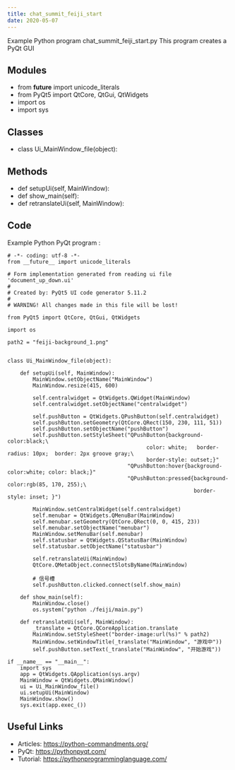 ```yaml
---
title: chat_summit_feiji_start
date: 2020-05-07
---
```

Example Python program chat_summit_feiji_start.py
This program creates a PyQt GUI

## Modules

* from __future__ import unicode_literals
* from PyQt5 import QtCore, QtGui, QtWidgets
* import os
* import sys

## Classes

* class Ui_MainWindow_file(object):

## Methods

* def setupUi(self, MainWindow):
* def show_main(self):
* def retranslateUi(self, MainWindow):

## Code

Example Python PyQt program :

    # -*- coding: utf-8 -*-
    from __future__ import unicode_literals
    
    # Form implementation generated from reading ui file 'document_up_down.ui'
    #
    # Created by: PyQt5 UI code generator 5.11.2
    #
    # WARNING! All changes made in this file will be lost!
    
    from PyQt5 import QtCore, QtGui, QtWidgets
    
    import os
    
    path2 = "feiji-background_1.png"
    
    
    class Ui_MainWindow_file(object):
    
        def setupUi(self, MainWindow):
            MainWindow.setObjectName("MainWindow")
            MainWindow.resize(415, 600)
    
            self.centralwidget = QtWidgets.QWidget(MainWindow)
            self.centralwidget.setObjectName("centralwidget")
    
            self.pushButton = QtWidgets.QPushButton(self.centralwidget)
            self.pushButton.setGeometry(QtCore.QRect(150, 230, 111, 51))
            self.pushButton.setObjectName("pushButton")
            self.pushButton.setStyleSheet("QPushButton{background-color:black;\
                                                color: white;   border-radius: 10px;  border: 2px groove gray;\
                                                border-style: outset;}"
                                          "QPushButton:hover{background-color:white; color: black;}"
                                          "QPushButton:pressed{background-color:rgb(85, 170, 255);\
                                                               border-style: inset; }")
    
            MainWindow.setCentralWidget(self.centralwidget)
            self.menubar = QtWidgets.QMenuBar(MainWindow)
            self.menubar.setGeometry(QtCore.QRect(0, 0, 415, 23))
            self.menubar.setObjectName("menubar")
            MainWindow.setMenuBar(self.menubar)
            self.statusbar = QtWidgets.QStatusBar(MainWindow)
            self.statusbar.setObjectName("statusbar")
    
            self.retranslateUi(MainWindow)
            QtCore.QMetaObject.connectSlotsByName(MainWindow)
    
            # 信号槽
            self.pushButton.clicked.connect(self.show_main)
    
        def show_main(self):
            MainWindow.close()
            os.system("python ./feiji/main.py")
    
        def retranslateUi(self, MainWindow):
            _translate = QtCore.QCoreApplication.translate
            MainWindow.setStyleSheet("border-image:url(%s)" % path2)
            MainWindow.setWindowTitle(_translate("MainWindow", "游戏中"))
            self.pushButton.setText(_translate("MainWindow", "开始游戏"))
    
    if __name__ == "__main__":
        import sys
        app = QtWidgets.QApplication(sys.argv)
        MainWindow = QtWidgets.QMainWindow()
        ui = Ui_MainWindow_file()
        ui.setupUi(MainWindow)
        MainWindow.show()
        sys.exit(app.exec_())
    

## Useful Links

- Articles: https://python-commandments.org/
- PyQt: https://pythonpyqt.com/
- Tutorial: https://pythonprogramminglanguage.com/
